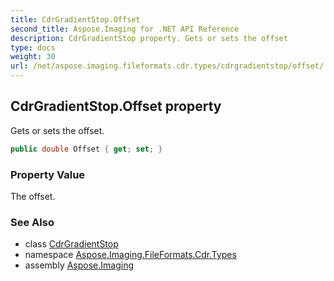 ```yaml
---
title: CdrGradientStop.Offset
second_title: Aspose.Imaging for .NET API Reference
description: CdrGradientStop property. Gets or sets the offset
type: docs
weight: 30
url: /net/aspose.imaging.fileformats.cdr.types/cdrgradientstop/offset/
---
```

## CdrGradientStop.Offset property

Gets or sets the offset.

```csharp
public double Offset { get; set; }
```

### Property Value

The offset.

### See Also

* class [CdrGradientStop](../)
* namespace [Aspose.Imaging.FileFormats.Cdr.Types](../../cdrgradientstop/)
* assembly [Aspose.Imaging](../../../)



